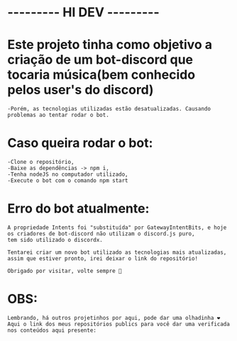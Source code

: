  <h1>--------- HI DEV ---------</h1>

# Este projeto tinha como objetivo a criação de um bot-discord que tocaria música(bem conhecido pelos user's do discord)
    -Porém, as tecnologias utilizadas estão desatualizadas. Causando problemas ao tentar rodar o bot.

# Caso queira rodar o bot:
    -Clone o repositório,
    -Baixe as dependências -> npm i,
    -Tenha nodeJS no computador utilizado,
    -Execute o bot com o comando npm start

# Erro do bot atualmente:
    A propriedade Intents foi "substituída" por GatewayIntentBits, e hoje os criadores de bot-discord não utilizam o discord.js puro,
    tem sido utilizado o discordx.

    Tentarei criar um novo bot utilizado as tecnologias mais atualizadas, assim que estiver pronto, irei deixar o link do repositório!

    Obrigado por visitar, volte sempre 🤞

# OBS:
    Lembrando, há outros projetinhos por aqui, pode dar uma olhadinha ❤️
    Aqui o link dos meus repositórios publics para você dar uma verificada nos conteúdos aqui presente:
<a href="https://github.com/ViniciusEderman?tab=repositories" target="_blank"></a>
